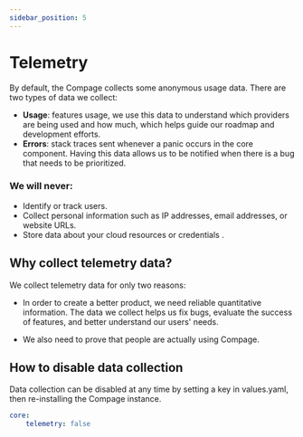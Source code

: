 ```yaml
---
sidebar_position: 5
---
```


# Telemetry

By default, the Compage collects some anonymous usage data. There are two types of data we collect:

- **Usage**: features usage, we use this data to understand which providers are being used and how much, which helps
  guide our roadmap and development efforts.
- **Errors**: stack traces sent whenever a panic occurs in the core component. Having this data allows us to be notified
  when there is a bug that needs to be prioritized.

### We will never:

- Identify or track users.
- Collect personal information such as IP addresses, email addresses, or website URLs.
- Store data about your cloud resources or credentials .

## Why collect telemetry data?

We collect telemetry data for only two reasons:

- In order to create a better product, we need reliable quantitative information. The data we collect helps us fix bugs,
  evaluate the success of features, and better understand our users' needs.

- We also need to prove that people are actually using Compage.

## How to disable data collection

Data collection can be disabled at any time by setting a key in values.yaml, then re-installing the Compage instance.

```yaml
core:
    telemetry: false
```


